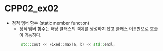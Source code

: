 # CPP02_ex02

- 정적 멤버 함수 (static member function)
	- 정적 멤버 함수는 해당 클래스의 객체를 생성하지 않고 클래스 이름만으로 호출이 가능하다.
	```cpp
		std::cout << Fixed::max(a, b) << std::endl;
	```